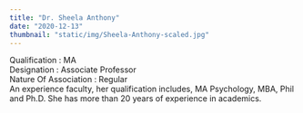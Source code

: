 ```yaml
---
title: "Dr. Sheela Anthony"
date: "2020-12-13"
thumbnail: "static/img/Sheela-Anthony-scaled.jpg"
---
```


Qualification : MA  
Designation : Associate Professor  
Nature Of Association : Regular  
An experience faculty, her qualification includes, MA Psychology, MBA, Phil and Ph.D. She has more than 20 years of experience in academics.

